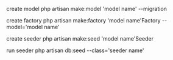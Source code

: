 create model
php artisan make:model 'model name' --migration

create factory
php artisan make:factory 'model name'Factory --model='model name'

create seeder
php artisan make:seed 'model name'Seeder

run seeder
php artisan db:seed --class='seeder name'
